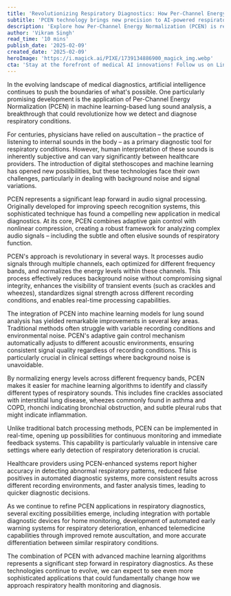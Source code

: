 ```yaml
---
title: 'Revolutionizing Respiratory Diagnostics: How Per-Channel Energy Normalization is Transforming Machine Learning-Based Lung Sound Analysis'
subtitle: 'PCEN technology brings new precision to AI-powered respiratory diagnostics'
description: 'Explore how Per-Channel Energy Normalization (PCEN) is revolutionizing machine learning-based lung sound analysis, offering improved accuracy in respiratory diagnostics through advanced signal processing and AI integration. This breakthrough technology enables better noise reduction, pattern recognition, and real-time monitoring capabilities, transforming how healthcare providers diagnose and track respiratory conditions.'
author: 'Vikram Singh'
read_time: '10 mins'
publish_date: '2025-02-09'
created_date: '2025-02-09'
heroImage: 'https://i.magick.ai/PIXE/1739134886900_magick_img.webp'
cta: 'Stay at the forefront of medical AI innovations! Follow us on LinkedIn for regular updates on groundbreaking developments in healthcare technology and machine learning applications.'
---
```


In the evolving landscape of medical diagnostics, artificial intelligence continues to push the boundaries of what's possible. One particularly promising development is the application of Per-Channel Energy Normalization (PCEN) in machine learning-based lung sound analysis, a breakthrough that could revolutionize how we detect and diagnose respiratory conditions.

For centuries, physicians have relied on auscultation – the practice of listening to internal sounds in the body – as a primary diagnostic tool for respiratory conditions. However, human interpretation of these sounds is inherently subjective and can vary significantly between healthcare providers. The introduction of digital stethoscopes and machine learning has opened new possibilities, but these technologies face their own challenges, particularly in dealing with background noise and signal variations.

PCEN represents a significant leap forward in audio signal processing. Originally developed for improving speech recognition systems, this sophisticated technique has found a compelling new application in medical diagnostics. At its core, PCEN combines adaptive gain control with nonlinear compression, creating a robust framework for analyzing complex audio signals – including the subtle and often elusive sounds of respiratory function.

PCEN's approach is revolutionary in several ways. It processes audio signals through multiple channels, each optimized for different frequency bands, and normalizes the energy levels within these channels. This process effectively reduces background noise without compromising signal integrity, enhances the visibility of transient events (such as crackles and wheezes), standardizes signal strength across different recording conditions, and enables real-time processing capabilities.

The integration of PCEN into machine learning models for lung sound analysis has yielded remarkable improvements in several key areas. Traditional methods often struggle with variable recording conditions and environmental noise. PCEN's adaptive gain control mechanism automatically adjusts to different acoustic environments, ensuring consistent signal quality regardless of recording conditions. This is particularly crucial in clinical settings where background noise is unavoidable.

By normalizing energy levels across different frequency bands, PCEN makes it easier for machine learning algorithms to identify and classify different types of respiratory sounds. This includes fine crackles associated with interstitial lung disease, wheezes commonly found in asthma and COPD, rhonchi indicating bronchial obstruction, and subtle pleural rubs that might indicate inflammation.

Unlike traditional batch processing methods, PCEN can be implemented in real-time, opening up possibilities for continuous monitoring and immediate feedback systems. This capability is particularly valuable in intensive care settings where early detection of respiratory deterioration is crucial.

Healthcare providers using PCEN-enhanced systems report higher accuracy in detecting abnormal respiratory patterns, reduced false positives in automated diagnostic systems, more consistent results across different recording environments, and faster analysis times, leading to quicker diagnostic decisions.

As we continue to refine PCEN applications in respiratory diagnostics, several exciting possibilities emerge, including integration with portable diagnostic devices for home monitoring, development of automated early warning systems for respiratory deterioration, enhanced telemedicine capabilities through improved remote auscultation, and more accurate differentiation between similar respiratory conditions.

The combination of PCEN with advanced machine learning algorithms represents a significant step forward in respiratory diagnostics. As these technologies continue to evolve, we can expect to see even more sophisticated applications that could fundamentally change how we approach respiratory health monitoring and diagnosis.